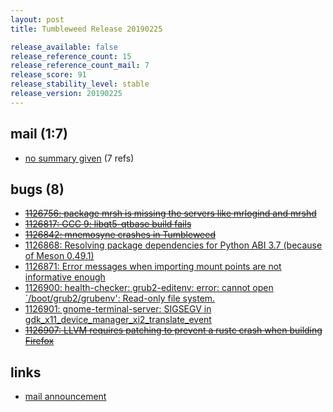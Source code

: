 ```yaml
---
layout: post
title: Tumbleweed Release 20190225

release_available: false
release_reference_count: 15
release_reference_count_mail: 7
release_score: 91
release_stability_level: stable
release_version: 20190225
---
```


## mail (1:7)

- [no summary given](https://lists.opensuse.org/opensuse-factory/2019-02/msg00586.html) (7 refs)

## bugs (8)

<!--more-->

- ~~[1126756: package mrsh is missing the servers like mrlogind and mrshd](https://bugzilla.opensuse.org/show_bug.cgi?id=1126756)~~
- ~~[1126817: GCC 9: libqt5-qtbase build fails](https://bugzilla.opensuse.org/show_bug.cgi?id=1126817)~~
- ~~[1126842: mnemosyne crashes in Tumbleweed](https://bugzilla.opensuse.org/show_bug.cgi?id=1126842)~~
- [1126868: Resolving package dependencies for Python ABI 3.7 (because of Meson 0.49.1)](https://bugzilla.opensuse.org/show_bug.cgi?id=1126868)
- [1126871: Error messages when importing mount points are not informative enough](https://bugzilla.opensuse.org/show_bug.cgi?id=1126871)
- [1126900: health-checker: grub2-editenv: error: cannot open `/boot/grub2/grubenv': Read-only file system.](https://bugzilla.opensuse.org/show_bug.cgi?id=1126900)
- [1126901: gnome-terminal-server: SIGSEGV in gdk_x11_device_manager_xi2_translate_event](https://bugzilla.opensuse.org/show_bug.cgi?id=1126901)
- ~~[1126907: LLVM requires patching to prevent a rustc crash when building Firefox](https://bugzilla.opensuse.org/show_bug.cgi?id=1126907)~~



## links

- [mail announcement](https://lists.opensuse.org/opensuse-factory/2019-02/msg00585.html)
